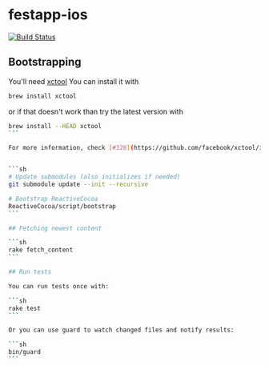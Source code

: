 festapp-ios
===========

[![Build Status](https://travis-ci.org/futurice/festapp-ios.svg)](https://travis-ci.org/futurice/festapp-ios)


## Bootstrapping

You'll need [xctool](https://github.com/facebook/xctool)
You can install it with
```sh
brew install xctool
```
or if that doesn't work than try the latest version with
````sh
brew install --HEAD xctool
```

For more information, check [#328](https://github.com/facebook/xctool/issues/328) [#331](https://github.com/facebook/xctool/pull/331).


```sh
# Update submodules (also initializes if needed)
git submodule update --init --recursive

# Bootstrap ReactiveCocoa
ReactiveCocoa/script/bootstrap
```

## Fetching newest content

```sh
rake fetch_content
```

## Run tests

You can run tests once with:

```sh
rake test
```

Or you can use guard to watch changed files and notify results:

```sh
bin/guard
```
